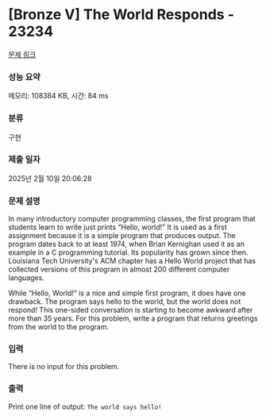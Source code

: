 # [Bronze V] The World Responds - 23234 

[문제 링크](https://www.acmicpc.net/problem/23234) 

### 성능 요약

메모리: 108384 KB, 시간: 84 ms

### 분류

구현

### 제출 일자

2025년 2월 10일 20:06:28

### 문제 설명

<p>In many introductory computer programming classes, the first program that students learn to write just prints “Hello, world!” It is used as a first assignment because it is a simple program that produces output. The program dates back to at least 1974, when Brian Kernighan used it as an example in a C programming tutorial. Its popularity has grown since then. Louisiana Tech University's ACM chapter has a Hello World project that has collected versions of this program in almost 200 different computer languages.</p>

<p>While “Hello, World!” is a nice and simple first program, it does have one drawback. The program says hello to the world, but the world does not respond! This one-sided conversation is starting to become awkward after more than 35 years. For this problem, write a program that returns greetings from the world to the program.</p>

### 입력 

 <p>There is no input for this problem.</p>

### 출력 

 <p>Print one line of output: <code>The world says hello!</code></p>

